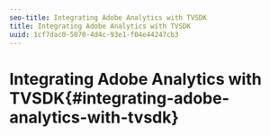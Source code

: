 ```yaml
---
seo-title: Integrating Adobe Analytics with TVSDK
title: Integrating Adobe Analytics with TVSDK
uuid: 1cf7dac0-5070-4d4c-93e1-f04e44247cb3
---
```


# Integrating Adobe Analytics with TVSDK{#integrating-adobe-analytics-with-tvsdk}

